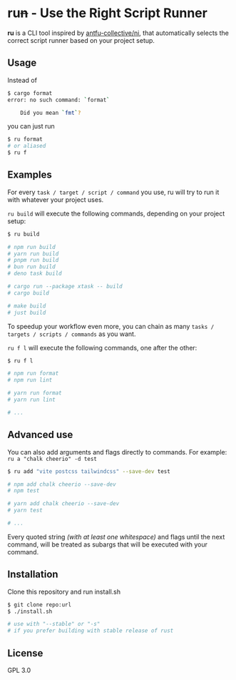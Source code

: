 # ru~~n~~ - Use the Right Script Runner

**ru** is a CLI tool inspired by [antfu-collective/ni](https://github.com/antfu-collective/ni), that automatically selects the correct script runner based on your project setup. 


## Usage

Instead of
```bash
$ cargo format
error: no such command: `format`

	Did you mean `fmt`?
```
you can just run
```bash
$ ru format
# or aliased
$ ru f
```

## Examples
For every `task / target / script / command` you use, ru will try to run it with whatever your project uses.

`ru build` will execute the following commands, depending on your project setup:
```bash
$ ru build

# npm run build
# yarn run build
# pnpm run build
# bun run build
# deno task build

# cargo run --package xtask -- build
# cargo build

# make build
# just build
```

To speedup your workflow even more, you can chain as many `tasks / targets / scripts / commands` as you want.

`ru f l` will execute the following commands, one after the other:
```bash
$ ru f l

# npm run format
# npm run lint

# yarn run format
# yarn run lint

# ...
```

## Advanced use

You can also add arguments and flags directly to commands.
For example: `ru a "chalk cheerio" -d test`
```bash
$ ru add "vite postcss tailwindcss" --save-dev test

# npm add chalk cheerio --save-dev
# npm test

# yarn add chalk cheerio --save-dev
# yarn test

# ...
```

Every quoted string *(with at least one whitespace)* and flags until the next command, will be treated as subargs that will be executed with your command.

## Installation

Clone this repository and run install.sh

```bash
$ git clone repo:url
$ ./install.sh

# use with "--stable" or "-s"
# if you prefer building with stable release of rust
```

## License

GPL 3.0
